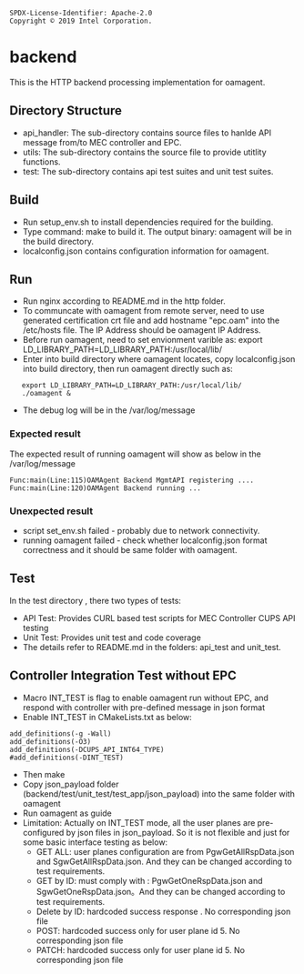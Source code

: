 ```text
SPDX-License-Identifier: Apache-2.0
Copyright © 2019 Intel Corporation.
```

# backend

This is the HTTP backend processing implementation for oamagent.

## Directory Structure

- api_handler: The sub-directory contains source files to hanlde API message from/to MEC controller and EPC.
- utils: The sub-directory contains the source file to provide  utitlity functions.
- test: The sub-directory contains api test suites and unit test suites.

## Build

- Run setup_env.sh to install dependencies required for the building. 
- Type command:  make to build it. The output binary: oamagent will be in the build directory. 
- localconfig.json contains configuration information for oamagent.

## Run

- Run nginx according to README.md in the  http folder.
- To communcate with oamagent from remote server, need to use generated certification crt file and add hostname "epc.oam" into the /etc/hosts file. The IP Address should be oamagent IP Address. 
- Before run oamagent, need to set envionment varible as: export LD_LIBRARY_PATH=LD_LIBRARY_PATH:/usr/local/lib/
- Enter into build directory where oamagent locates, copy localconfig.json into build directory, then run oamagent directly such as:
```text
   export LD_LIBRARY_PATH=LD_LIBRARY_PATH:/usr/local/lib/
   ./oamagent &  
```
- The debug log will be in the /var/log/message

### Expected result

The expected result of running oamagent will show as below in the /var/log/message
```
Func:main(Line:115)OAMAgent Backend MgmtAPI registering ....
Func:main(Line:120)OAMAgent Backend running ...
```
### Unexpected result

- script set_env.sh failed - probably due to network connectivity.
- running oamagent failed - check whether localconfig.json format correctness and it should be same folder with oamagent.

## Test

In the test directory , there two types of tests:
- API Test: Provides CURL based test scripts for MEC Controller CUPS  API testing
- Unit Test: Provides unit test and code coverage  
- The details refer to README.md in the folders: api_test and unit_test. 

## Controller Integration Test without EPC

- Macro INT_TEST is flag to enable oamagent run without EPC, and respond with controller with pre-defined message in json format
- Enable INT_TEST in CMakeLists.txt as below:
```text
add_definitions(-g -Wall)
add_definitions(-O3)
add_definitions(-DCUPS_API_INT64_TYPE)
#add_definitions(-DINT_TEST)
```
- Then make 
- Copy json_payload folder (backend/test/unit_test/test_app/json_payload) into the same folder with oamagent
- Run oamagent as guide
- Limitation: Actually on INT_TEST mode, all the user planes are pre-configured by json files in json_payload. 
  So it is not flexible and just for some basic interface testing as below:
  - GET ALL:       user planes configuration are from PgwGetAllRspData.json and SgwGetAllRspData.json. And they can be changed according to test requirements.
  - GET by ID:     must comply with : PgwGetOneRspData.json and SgwGetOneRspData.json。And they can be changed according to test requirements.
  - Delete by ID:  hardcoded success response . No corresponding json file
  - POST:  hardcoded success only for user plane id 5. No corresponding json file
  - PATCH:  hardcoded success only for user plane id 5. No corresponding json file

  
 
